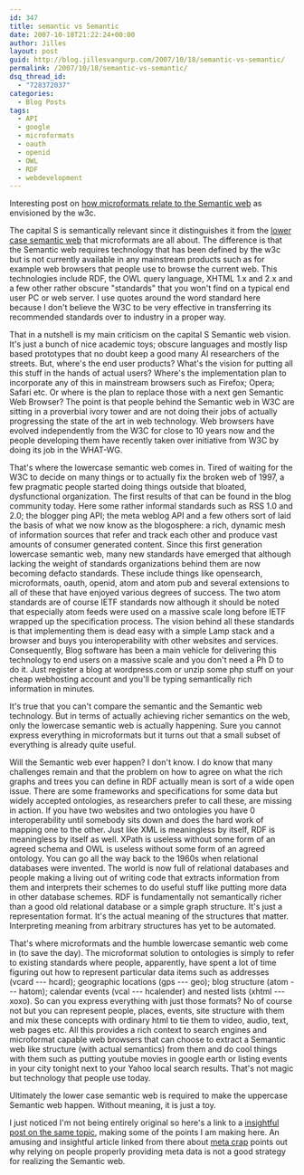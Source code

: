 ```yaml
---
id: 347
title: semantic vs Semantic
date: 2007-10-18T21:22:24+00:00
author: Jilles
layout: post
guid: http://blog.jillesvangurp.com/2007/10/18/semantic-vs-semantic/
permalink: /2007/10/18/semantic-vs-semantic/
dsq_thread_id:
  - "728372037"
categories:
  - Blog Posts
tags:
  - API
  - google
  - microformats
  - oauth
  - openid
  - OWL
  - RDF
  - webdevelopment
---
```

Interesting post on [how microformats relate to the Semantic web](http://www.semanticfocus.com/blog/entry/title/microformats-vs-rdf-how-microformats-relate-to-the-semantic-web/) as envisioned by the w3c. 

The capital S is semantically relevant since it distinguishes it from the [lower case semantic web](http://tantek.com/presentations/2004etech/realworldsemanticspres.html) that microformats are all about. The difference is that the Semantic web requires technology that has been defined by the w3c but is not currently available in any mainstream products such as for example web browsers that people use to browse the current web. This technologies include RDF, the OWL query language, XHTML 1.x and 2.x and a few other rather obscure "standards" that you won't find on a typical end user PC or web server. I use quotes around the word standard here because I don't believe the W3C to be very effective in transferring its recommended standards over to industry in a proper way. 
<!--more-->
That in a nutshell is my main criticism on the capital S Semantic web vision. It's just a bunch of nice academic toys; obscure languages and mostly lisp based prototypes that no doubt keep a good many AI researchers of the streets. But, where's the end user products? What's the vision for putting all this stuff in the hands of actual users? Where's the implementation plan to incorporate any of this in mainstream browsers such as Firefox; Opera; Safari etc. Or where is the plan to replace those with a next gen Semantic Web Browser? The point is that people behind the Semantic web in W3C are sitting in a proverbial ivory tower and are not doing their jobs of actually progressing the state of the art in web technology. Web browsers have evolved independently from the W3C for close to 10 years now and the people developing them have recently taken over initiative from W3C by doing its job in the WHAT-WG. 

That's where the lowercase semantic web comes in. Tired of waiting for the W3C to decide on many things or to actually fix the broken web of 1997, a few pragmatic people started doing things outside that bloated, dysfunctional organization. The first results of that can be found in the blog community today. Here some rather informal standards such as RSS 1.0 and 2.0; the blogger ping API; the meta weblog API and a few others sort of laid the basis of what we now know as the blogosphere: a rich, dynamic mesh of information sources that refer and track each other and produce vast amounts of consumer generated content. Since this first generation lowercase semantic web, many new standards have emerged that although lacking the weight of standards organizations behind them are now becoming defacto standards. These include things like opensearch, microformats, oauth, openid, atom and atom pub and several extensions to all of these that have enjoyed various degrees of success. The two atom standards are of course IETF standards now although it should be noted that especially atom feeds were used on a massive scale long before IETF wrapped up the specification process. The vision behind all these standards is that implementing them is dead easy with a simple Lamp stack and a browser and buys you interoperability with other websites and services. Consequently, Blog software has been a main vehicle for delivering this technology to end users on a massive scale and you don't need a Ph D to do it. Just register a blog at wordpress.com or unzip some php stuff on your cheap webhosting account and you'll be typing semantically rich information in minutes.

It's true that you can't compare the semantic and the Semantic web technology. But in terms of actually achieving richer semantics on the web, only the lowercase semantic web is actually happening. Sure you cannot express everything in microformats but it turns out that a small subset of everything is already quite useful. 

Will the Semantic web ever happen? I don't know. I do know that many challenges remain and that the problem on how to agree on what the rich graphs and trees you can define in RDF actually mean is sort of a wide open issue. There are some frameworks and specifications for some data but widely accepted ontologies, as researchers prefer to call these, are missing in action. If you have two websites and two ontologies you have 0 interoperability until somebody sits down and does the hard work of mapping one to the other. Just like XML is meaningless by itself, RDF is meaningless by itself as well. XPath is useless without some form of an agreed schema and OWL is useless without some form of an agreed ontology. You can go all the way back to the 1960s when relational databases were invented. The world is now full of relational databases and people making a living out of writing code that extracts information from them and interprets their schemes to do useful stuff like putting more data in other database schemes. RDF is fundamentally not semantically richer than a good old relational database or a simple graph structure. It's just a representation format. It's the actual meaning of the structures that matter. Interpreting meaning from arbitrary structures has yet to be automated.

That's where microformats and the humble lowercase semantic web come in (to save the day). The microformat solution to ontologies is simply to refer to existing standards where people, apparently, have spent a lot of time figuring out how to represent particular data items such as addresses (vcard --- hcard); geographic locations (gps --- geo); blog structure (atom --- hatom); calendar events (vcal --- hcalender) and nested lists (xhtml --- xoxo). So can you express everything with just those formats? No of course not but you can represent people, places, events, site structure with them and mix these concepts with ordinary html to tie them to video, audio, text, web pages etc. All this provides a rich context to search engines and microformat capable web browsers that can choose to extract a Semantic web like structure (with actual semantics) from them and do cool things with them such as putting youtube movies in google earth or listing events in your city tonight next to your Yahoo local search results. That's not magic but technology that people use today.

Ultimately the lower case semantic web is required to make the uppercase Semantic web happen. Without meaning, it is just a toy. 

I just noticed I'm not being entirely original so here's a link to a [insightful post on the same topic](http://www.isolani.co.uk/blog/semanticweb/WsgMicroformatsTalkLondon2006), making some of the points I am making here. An amusing and insightful article linked from there about [meta crap](http://www.well.com/%7edoctorow/metacrap.htm) points out why relying on people properly providing meta data is not a good strategy for realizing  the Semantic web.